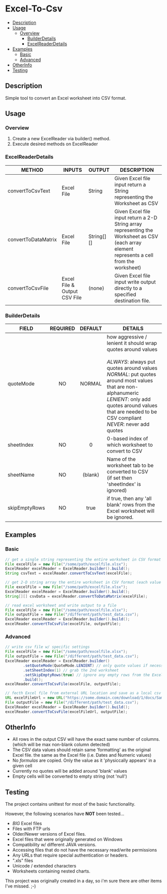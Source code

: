 # Excel-To-Csv
- [Description](#Description)
- [Usage](#Usage)
  * [Overview](#Overview)
    + [BuilderDetails](#BuilderDetails)
    + [ExcelReaderDetails](#ExcelReaderDetails)
- [Examples](#Examples)
  * [Basic](#Basic)
  * [Advanced](#Advanced)
- [OtherInfo](#OtherInfo)
- [Testing](#Testing)

## Description
Simple tool to convert an Excel worksheet into CSV format. 

## Usage
### Overview
1. Create a new ExcelReader via builder() method.
2. Execute desired methods on ExcelReader

### ExcelReaderDetails
| METHOD              | INPUTS                       | OUTPUT     | DESCRIPTION                                                                                                                                      |
|---------------------|------------------------------|------------|--------------------------------------------------------------------------------------------------------------------------------------------------|
| convertToCsvText    | Excel File                   | String     | Given Excel file input return a String representing the Worksheet as CSV                                                                         |
| convertToDataMatrix | Excel File                   | String[][] | Given Excel file input return a 2-D String array representing the Worksheet as CSV<br> (each array element represents a cell from the worksheet) |
| convertToCsvFile    | Excel File & Output CSV File | (none)     | Given Excel file input write output directly to a specified destination file.  

### BuilderDetails
| FIELD         | REQUIRED | DEFAULT | DETAILS                                                                                                                                                                                                                                                                                         |
|---------------|:--------:|:-------:|-------------------------------------------------------------------------------------------------------------------------------------------------------------------------------------------------------------------------------------------------------------------------------------------------|
| quoteMode     | NO       | NORMAL  | how aggressive / lenient it should wrap quotes around values<br><br>*ALWAYS*: always put quotes around values<br>*NORMAL*: put quotes around most values that are non-alphanumeric<br>*LENIENT*: only add quotes around values that are needed to be CSV compliant<br>*NEVER*: never add quotes |
| sheetIndex    | NO       | 0       | 0-based index of which worksheet to convert to CSV                                                                                                                                                                                                                                              |
| sheetName     | NO       | (blank) | Name of the worksheet tab to be converted to CSV<br> (if set then 'sheetIndex' is ignored)                                                                                                                                                                                                      |
| skipEmptyRows | NO       | true    | if true, then any 'all blank' rows from the Excel worksheet will be ignored.                                                                                                                                                                                                                    |

## Examples
### Basic
```java
// get a single string representing the entire worksheet in CSV format
File excelFile = new File("/some/path/excelfile.xlsx");
ExcelReader excelReader = ExcelReader.builder().build();
String csvText = excelReader.convertToCsvText(excelFile);
```
```java
// get 2-D string array the entire worksheet in CSV format (each value represents a 'cell')
File excelFile = new File("/some/path/excelfile.xlsx");
ExcelReader excelReader = ExcelReader.builder().build();
String[][] csvData = excelReader.convertToDataMatrix(excelFile);
```
```java
// read excel worksheet and write output to a file
File excelFile = new File("/some/path/excelfile.xlsx");
File outputFile = new File("/different/path/test_data.csv");
ExcelReader excelReader = ExcelReader.builder().build();
excelReader.convertToCsvFile(excelFile, outputFile);
```

### Advanced
```java
// write csv file w/ specific settings
File excelFile = new File("/some/path/excelfile.xlsx");
File outputFile = new File("/different/path/test_data.csv");
ExcelReader excelReader = ExcelReader.builder()
        .setQuoteMode(QuoteMode.LENIENT) // only quote values if necessary
        .setSheetIndex(1) // grab the 2nd worksheet
        .setSkipEmptyRows(true) // ignore any empty rows from the Excel worksheet
        .build();
excelReader.convertToCsvFile(excelFile, outputFile);
```
```java
// fecth Excel file from external URL location and save as a local csv file.
URL excelFileUrl = new URL("https://some.domain.com/download/1/docs/SampleData.xlsx");
File outputFile = new File("/different/path/test_data.csv");
ExcelReader excelReader = ExcelReader.builder().build();
excelReader.convertToCsvFile(excelFileUrl, outputFile);
```

## OtherInfo
* All rows in the output CSV will have the exact same number of columns. (which will be max non-blank column detected)
* The CSV data values should retain same 'formatting' as the original Excel file. the same as the Excel file (i.e. Dates and Numeric values)
* No _formulas_ are copied.  Only the value as it 'physiccally appears' in a given cell
* Currently no quotes will be added around 'blank' values 
* Empty cells will be converted to empty string (not 'null')

## Testing
The project contains unittest for most of the basic functionality.

However, the following scenarios have **NOT** been tested...
* _BIG_ Excel files
* Files with FTP urls
* Older/Newer versions of Excel files.
* Excel files that were originally generated on Windows
* Compatibility w/ different JAVA versions.
* Accessing files that do not have the necessary read/write permissions
* Any URLs that require special authentication or headers.
* ".xls" files
* Unicode / extended characters
* Worksheets containing nested charts.

This project was originally created in a day, so i'm sure there are other items I've missed.  ;-) 
